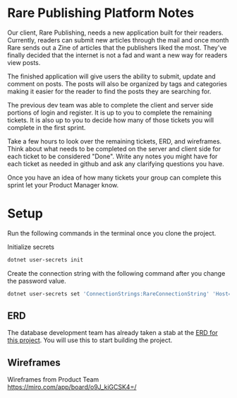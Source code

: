 # Rare Publishing Platform Notes

Our client, Rare Publishing, needs a new application built for their readers. Currently, readers can submit new articles through the mail and once month Rare sends out a Zine of articles that the publishers liked the most. They've finally decided that the internet is not a fad and want a new way for readers view posts.

The finished application will give users the ability to submit, update and comment on posts. The posts will also be organized by tags and categories making it easier for the reader to find the posts they are searching for.

The previous dev team was able to complete the client and server side portions of login and register. It is up to you to complete the remaining tickets. It is also up to you to decide how many of those tickets you will complete in the first sprint.

Take a few hours to look over the remaining tickets, ERD, and wireframes. Think about what needs to be completed on the server and client side for each ticket to be considered "Done". Write any notes you might have for each ticket as needed in github and ask any clarifying questions you have.

Once you have an idea of how many tickets your group can complete this sprint let your Product Manager know.

# Setup

Run the following commands in the terminal once you clone the project.

Initialize secrets

```sh
dotnet user-secrets init
```

Create the connection string with the following command after you change the password value.

```sh
dotnet user-secrets set 'ConnectionStrings:RareConnectionString' 'Host=localhost;Port=5432;Username=postgres;Password<your_postgres_password;Database=rare'
```

## ERD

The database development team has already taken a stab at the [ERD for this project](https://drawsql.app/nss-2/diagrams/rare-v1). You will use this to start building the project.


## Wireframes

Wireframes from Product Team
https://miro.com/app/board/o9J_kiGCSK4=/